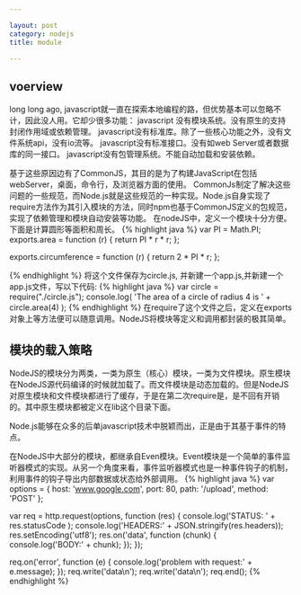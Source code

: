 ```yaml
---

layout: post
category: nodejs
title: module

---
```


## voerview  

long long ago, javascript就一直在探索本地编程的路，但优势基本可以忽略不计，因此没人用。它却少很多功能：
javascript 没有模块系统。没有原生的支持封闭作用域或依赖管理。
javascript没有标准库。除了一些核心功能之外，没有文件系统api，没有io流等。
javascript没有标准接口。没有如web Server或者数据库的同一接口。
javascript没有包管理系统。不能自动加载和安装依赖。

基于这些原因边有了CommonJS，其目的是为了构建JavaScript在包括webServer，桌面，命令行，及浏览器方面的使用。
CommonJs制定了解决这些问题的一些规范，而Node.js就是这些规范的一种实现。Node.js自身实现了require方法作为其引入模块的方法，同时npm也基于CommonJS定义的包规范，实现了依赖管理和模块自动安装等功能。
在nodeJS中，定义一个模块十分方便。下面是计算圆形等面积和周长。
{% highlight java  %}
var PI = Math.PI;
exports.area = function (r) {
    return PI * r * r;
};

exports.circumference = function (r) {
    return 2 * PI * r;
};

{% endhighlight %}
将这个文件保存为circle.js, 并新建一个app.js,并新建一个app.js文件，写以下代码:
{% highlight java %}
var circle = require("./circle.js");
console.log( 'The area of a circle of radius 4 is '  + circle.area(4) );
{% endhighlight  %}
在require了这个文件之后，定义在exports对象上等方法便可以随意调用。NodeJS将模块等定义和调用都封装的极其简单。

## 模块的载入策略  

NodeJS的模块分为两类，一类为原生（核心）模块，一类为文件模块。原生模块在NodeJS源代码编译的时候就加载了。而文件模块是动态加载的。但是NodeJS对原生模块和文件模块都进行了缓存，于是在第二次require是，是不回有开销的。其中原生模块都被定义在lib这个目录下面。

Node.js能够在众多的后单javascript技术中脱颖而出，正是由于其基于事件的特点。

在NodeJS中大部分的模块，都继承自Even模块。Event模块是一个简单的事件监听器模式的实现。从另一个角度来看，事件监听器模式也是一种事件钩子的机制，利用事件的钩子导出内部数据或状态给外部调用。
{% highlight java  %}
var options = {
    host: 'www.google.com',
    port: 80,
    path: '/upload',
    method: 'POST'
};

var req = http.request(options, function (res) {
    console.log('STATUS: ' + res.statusCode );
    console.log('HEADERS:' + JSON.stringify(res.headers));
    res.setEncoding('utf8');
    res.on('data', function (chunk) {
        console.log('BODY:' + chunk);
    });
});

req.on('error', function (e) {
    console.log('problem with request:' + e.message);
});
req.write('data\n');
req.write('data\n');
req.end();
{% endhighlight  %}










































